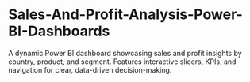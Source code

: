 # Sales-And-Profit-Analysis-Power-BI-Dashboards
A dynamic Power BI dashboard showcasing sales and profit insights by country, product, and segment. Features interactive slicers, KPIs, and navigation for clear, data-driven decision-making.
